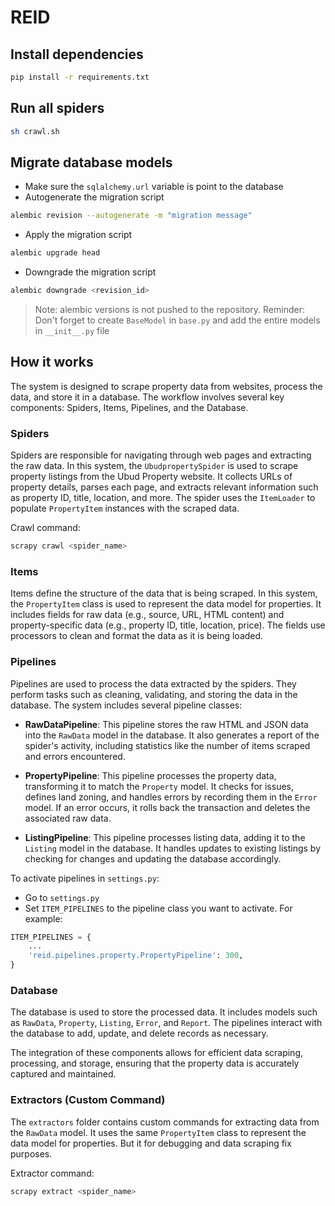 # REID

## Install dependencies

```bash
pip install -r requirements.txt
```

## Run all spiders

```bash
sh crawl.sh
```

## Migrate database models

- Make sure the `sqlalchemy.url` variable is point to the database
- Autogenerate the migration script

```bash
alembic revision --autogenerate -m "migration message"
```

- Apply the migration script

```bash
alembic upgrade head
```

- Downgrade the migration script

```bash
alembic downgrade <revision_id>
```

> Note: alembic versions is not pushed to the repository.
> Reminder: Don't forget to create `BaseModel` in `base.py` and add the entire models in `__init__.py` file

## How it works

The system is designed to scrape property data from websites, process the data, and store it in a database. The workflow involves several key components: Spiders, Items, Pipelines, and the Database.

### Spiders

Spiders are responsible for navigating through web pages and extracting the raw data. In this system, the `UbudpropertySpider` is used to scrape property listings from the Ubud Property website. It collects URLs of property details, parses each page, and extracts relevant information such as property ID, title, location, and more. The spider uses the `ItemLoader` to populate `PropertyItem` instances with the scraped data.

Crawl command:

```bash
scrapy crawl <spider_name>
```

### Items

Items define the structure of the data that is being scraped. In this system, the `PropertyItem` class is used to represent the data model for properties. It includes fields for raw data (e.g., source, URL, HTML content) and property-specific data (e.g., property ID, title, location, price). The fields use processors to clean and format the data as it is being loaded.

### Pipelines

Pipelines are used to process the data extracted by the spiders. They perform tasks such as cleaning, validating, and storing the data in the database. The system includes several pipeline classes:

- **RawDataPipeline**: This pipeline stores the raw HTML and JSON data into the `RawData` model in the database. It also generates a report of the spider's activity, including statistics like the number of items scraped and errors encountered.

- **PropertyPipeline**: This pipeline processes the property data, transforming it to match the `Property` model. It checks for issues, defines land zoning, and handles errors by recording them in the `Error` model. If an error occurs, it rolls back the transaction and deletes the associated raw data.

- **ListingPipeline**: This pipeline processes listing data, adding it to the `Listing` model in the database. It handles updates to existing listings by checking for changes and updating the database accordingly.

To activate pipelines in `settings.py`:

- Go to `settings.py`
- Set `ITEM_PIPELINES` to the pipeline class you want to activate.
  For example:

```python
ITEM_PIPELINES = {
    ...
    'reid.pipelines.property.PropertyPipeline': 300,
}
```

### Database

The database is used to store the processed data. It includes models such as `RawData`, `Property`, `Listing`, `Error`, and `Report`. The pipelines interact with the database to add, update, and delete records as necessary.

The integration of these components allows for efficient data scraping, processing, and storage, ensuring that the property data is accurately captured and maintained.

### Extractors (Custom Command)

The `extractors` folder contains custom commands for extracting data from the `RawData` model. It uses the same `PropertyItem` class to represent the data model for properties. But it for debugging and data scraping fix purposes.

Extractor command:

```bash
scrapy extract <spider_name>
```
